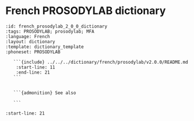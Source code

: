 
# French PROSODYLAB dictionary

``````{dictionary} French PROSODYLAB dictionary
:id: french_prosodylab_2_0_0_dictionary
:tags: PROSODYLAB; prosodylab; MFA
:language: French
:layout: dictionary
:template: dictionary_template
:phoneset: PROSODYLAB

   ```{include} ../../../dictionary/french/prosodylab/v2.0.0/README.md
    :start-line: 11
    :end-line: 21
   ```


   ```{admonition} See also

   ```

``````

```{include} ../../../dictionary/french/prosodylab/v2.0.0/README.md
:start-line: 21
```
